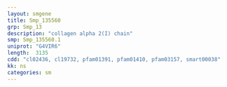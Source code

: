 ```yaml
---
layout: smgene
title: Smp_135560
grp: Smp_13
description: "collagen alpha 2(I) chain"
smp: Smp_135560.1
uniprot: "G4VIR6"
length:  3135
cdd: "cl02436, cl19732, pfam01391, pfam01410, pfam03157, smart00038"
kk: ns
categories: sm
---
```


